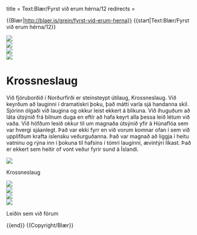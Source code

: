 title = Text:Blær/Fyrst við erum hérna/12
redirects =
>>>>

{{Blær|http://blaer.is/grein/fyrst-vid-erum-herna}}
{{start|Text:Blær/Fyrst við erum hérna/12}}
<div class="book blaer article" data-translate=true>
<html>

<div class="article-entry">

  <div class="images-two-up">
    <div data-no-audio class="image-box image-box-half">
      <img src="https://blaer.is/assets/images/_articleSmall/1-1_25.jpg">
    </div>
    <div data-no-audio class="image-box image-box-half">
      <img src="https://blaer.is/assets/images/_articleSmall/1-2_16.jpg">
    </div>
  </div>

  <div data-no-audio class="image-box image-box-medium">
    <img src="https://blaer.is/assets/images/_medium/1-3_16.jpg">
  </div>

  <div data-no-audio class="image-box image-box-medium">
    <img src="https://blaer.is/assets/images/_medium/1-4_16.jpg">
  </div>

  <div class="text">
    <h1>Krossneslaug</h1>
    <p>Við fjöruborðið í Norðurfirði er steinsteypt útilaug, Krossneslaug. Við keyrðum að lauginni í dramatískri þoku, það mátti varla sjá handanna skil. Sjórinn ólgaði við laugina og okkur leist ekkert á blikuna. Við íhuguðum að láta útsýnið frá bílnum
      duga en eftir að hafa keyrt alla þessa leið létum við vaða. Við höfðum lesið okkur til um magnaða útsýnið yfir á Húnaflóa sem var hvergi sjáanlegt. Það var ekki fyrr en við vorum komnar ofan í sem við upplifðum krafta íslensku veðurguðanna. Það
      var magnað að liggja í heitu vatninu og rýna inn í þokuna til hafsins í tómri lauginni, ævintýri líkast. Það er ekkert sem heitir of vont veður fyrir sund á Íslandi.
    </p>
  </div>

  <div data-no-audio class="image-box image-box-large">
    <img src="https://blaer.is/assets/images/_large/1-43_1.jpg">
    <p class="description">Krossneslaug</p>
  </div>

  <div data-no-audio class="image-box image-box-medium">
    <img src="https://blaer.is/assets/images/_medium/1-42_1.jpg">
  </div>

  <div class="images-two-up">
    <div data-no-audio class="image-box image-box-half">
      <img src="https://blaer.is/assets/images/_articleSmall/1-25_2.jpg">
    </div>
    <div data-no-audio class="image-box image-box-half">
      <img src="https://blaer.is/assets/images/_articleSmall/1-22_3.jpg">
    </div>
  </div>

  <div data-no-audio class="image-box image-box-large">
    <img src="https://blaer.is/assets/images/_large/blaer-kort.png">
    <p class="description">Leiðin sem við fórum</p>
  </div>

</div>

</html>
</div>
{{end}}
{{Copyright/Blær}}